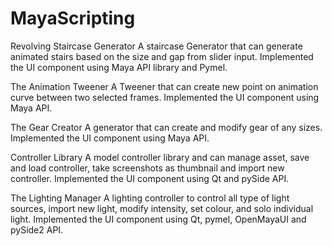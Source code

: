 # MayaScripting

Revolving Staircase Generator
A staircase Generator that can generate animated stairs based on the size and gap from slider input.
Implemented the UI component using Maya API library and Pymel.

The Animation Tweener
A Tweener that can create new point on animation curve between two selected frames.
Implemented the UI component using Maya API.

The Gear Creator
A generator that can create and modify gear of any sizes.
Implemented the UI component using Maya API.

Controller Library
A model controller library and can manage asset, save and load controller, take screenshots as thumbnail and import new controller.
Implemented the UI component using Qt and pySide API.

The Lighting Manager
A lighting controller to control all type of light sources, import new light, modify intensity, set colour, and solo individual light.
Implemented the UI component using Qt, pymel, OpenMayaUI and pySide2 API.

